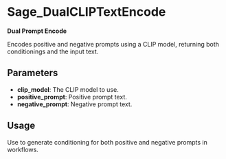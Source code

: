 # Sage_DualCLIPTextEncode

**Dual Prompt Encode**

Encodes positive and negative prompts using a CLIP model, returning both conditionings and the input text.

## Parameters
- **clip_model**: The CLIP model to use.
- **positive_prompt**: Positive prompt text.
- **negative_prompt**: Negative prompt text.

## Usage
Use to generate conditioning for both positive and negative prompts in workflows.
